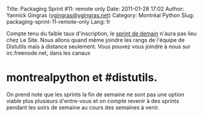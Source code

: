 Title: Packaging Sprint #11: remote only
Date: 2011-01-28 17:02
Author: Yannick Gingras (ygingras@ygingras.net)
Category: Montréal Python
Slug: packaging-sprint-11-remote-only
Lang: fr

Compte tenu du faible taux d'inscription, le [sprint de demain][] n'aura
pas lieu chez Le Site. Nous allons quand même joindre les rangs de
l'équipe de Distutils mais à distance seulement. Vous pouvez vous
joindre à nous sur irc.freenode.net, dans les canaux

montrealpython et \#distutils.
==============================

On prend note que les sprints la fin de semaine ne sont pas une option
viable plus plusieurs d'entre-vous et on compte revenir à des sprints
pendant les soirs de semaine au cours des semaines à venir.

  [sprint de demain]: http://montrealpython.org/fr/2011/01/packaging-sprint-11/
